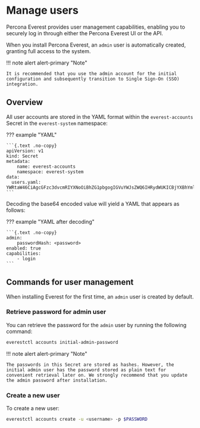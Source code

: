 # Manage users



Percona Everest provides user management capabilities, enabling you to securely log in through either the Percona Everest UI or the API.


When you install Percona Everest, an `admin` user is automatically created, granting full access to the system.


!!! note alert alert-primary "Note"

    It is recommended that you use the admin account for the initial configuration and subsequently transition to Single Sign-On (SSO) integration.


## Overview

All user accounts are stored in the YAML format within the `everest-accounts` Secret in the `everest-system` namespace:

??? example "YAML"
        
    ```{.text .no-copy}
    apiVersion: v1
    kind: Secret
    metadata:
        name: everest-accounts
        namespace: everest-system
    data:                    
      users.yaml: YWRtaW46CiAgcGFzc3dvcmRIYXNoOiBhZG1pbgogIGVuYWJsZWQ6IHRydWUKICBjYXBhYmlsaXRpZXM6CiAgICAtIGxvZ2lu
    ```
Decoding the base64 encoded value will yield a YAML that appears as follows:


??? example "YAML after decoding"

    ```{.text .no-copy}
    admin:
        passwordHash: <password>
    enabled: true
    capabilities:
        - login
    ```

## Commands for user management

When installing Everest for the first time, an `admin` user is created by default.


### Retrieve password for admin user

You can retrieve the password for the `admin` user by running the following command:

```sh
everestctl accounts initial-admin-password
```

!!! note alert alert-primary "Note"

    The passwords in this Secret are stored as hashes. However, the initial admin user has the password stored as plain text for convenient retrieval later on. We strongly recommend that you update the admin password after installation.


### Create a new user

To create a new user:

```sh
everestctl accounts create -u <username> -p $PASSWORD
```







